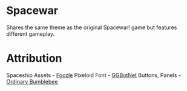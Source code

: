 # Spacewar
Shares the same theme as the original Spacewar! game but features different gameplay.

# Attribution

Spaceship Assets - [Foozle](https://foozlecc.itch.io/)
Pixeloid Font - [GGBotNet](https://www.ggbot.net)
Buttons, Panels - [Ordinary Bumblebee](https://ordinary-bumblebee.itch.io/)
